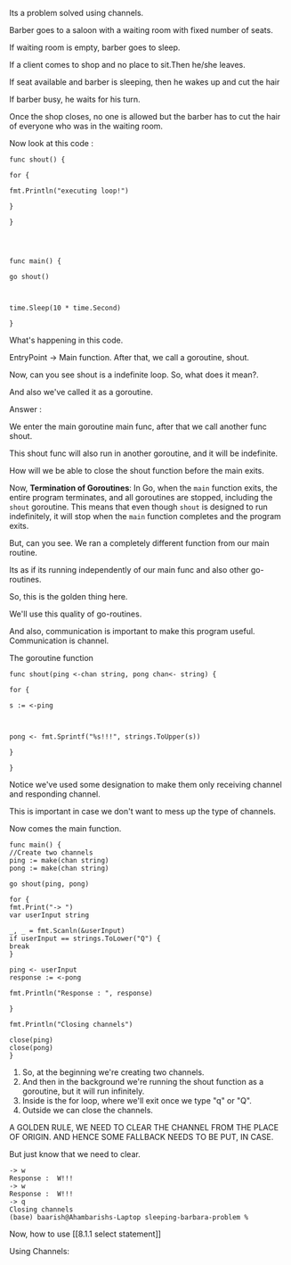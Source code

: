 
Its a problem solved using channels.

Barber goes to a saloon with a waiting room with fixed number of seats.

If waiting room is empty, barber goes to sleep.

If a client comes to shop and no place to sit.Then he/she leaves.

If seat available and barber is sleeping, then he wakes up and cut the hair

If barber busy, he waits for his turn.

Once the shop closes, no one is allowed but the barber has to cut the hair of everyone who was in the waiting room.

Now look at this code : 

```
func shout() {

for {

fmt.Println("executing loop!")

}

}

  
  

func main() {

go shout()

  

time.Sleep(10 * time.Second)

}
```

What's happening in this code.

EntryPoint -> Main function.
After that, we call a goroutine, shout.

Now, can you see shout is a indefinite loop.
So, what does it mean?.

And also we've called it as a goroutine.


Answer : 

We enter the main goroutine main func, after that we call another func shout.

This shout func will also run in another goroutine, and it will be indefinite. 

How will we be able to close the shout function before the main exits. 

Now, 
**Termination of Goroutines**: In Go, when the `main` function exits, the entire program terminates, and all goroutines are stopped, including the `shout` goroutine. This means that even though `shout` is designed to run indefinitely, it will stop when the `main` function completes and the program exits.

But, can you see. 
We ran a completely different function from our main routine.

Its as if its running independently of our main func and also other go-routines.


So, this is the golden thing here.

We'll use this quality of go-routines.

And also, communication is important to make this program useful. 
Communication is channel.



The goroutine function

```
func shout(ping <-chan string, pong chan<- string) {

for {

s := <-ping

  

pong <- fmt.Sprintf("%s!!!", strings.ToUpper(s))

}

}
```

Notice we've used some designation to make them only receiving channel and responding channel.

This is important in case we don't want to mess up the type of channels.

Now comes the main function.

```
func main() {
//Create two channels
ping := make(chan string)
pong := make(chan string)

go shout(ping, pong)

for {
fmt.Print("-> ")
var userInput string

_, _ = fmt.Scanln(&userInput) 
if userInput == strings.ToLower("Q") {
break
}

ping <- userInput
response := <-pong

fmt.Println("Response : ", response)

}

fmt.Println("Closing channels")

close(ping)
close(pong)
}
```

1. So, at the beginning we're creating two channels.
2. And then in the background we're running the shout function as a goroutine, but it will run infinitely.
3. Inside is the for loop, where we'll exit once we type "q" or "Q".
4. Outside we can close the channels.


A GOLDEN RULE, WE NEED TO CLEAR THE CHANNEL FROM THE PLACE OF ORIGIN.
AND HENCE SOME FALLBACK NEEDS TO BE PUT, 
IN CASE.

But just know that we need to clear.

```
-> w
Response :  W!!!
-> w
Response :  W!!!
-> q
Closing channels
(base) baarish@Ahambarishs-Laptop sleeping-barbara-problem % 
```

Now, how to use [[8.1.1 select statement]]


Using Channels: 

